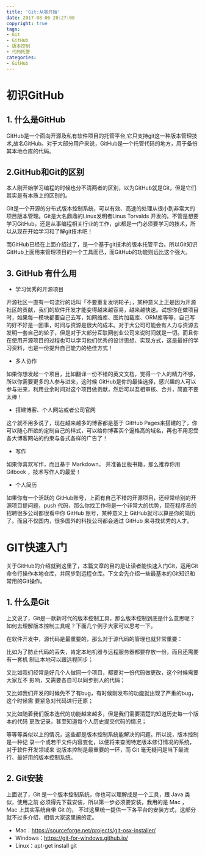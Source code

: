 ```yaml
---
title: 'Git:从零开始'
date: 2017-08-06 20:27:00
copyright: true
tags:
- Git
- GitHub
- 版本控制
- 代码托管
categories:
- GitHub
---
```

# 初识GitHub
## 1. 什么是GitHub
GitHub是一个面向开源及私有软件项目的托管平台,它只支持git这一种版本管理技术,故名GitHub。对于大部分用户来说，GitHub是一个托管代码的地方，用于备份其本地仓库的代码。
## 2.GitHub和Git的区别
本人刚开始学习编程的时候也分不清两者的区别，以为GitHub就是Git，但是它们其实是有本质上的区别的。
<!--more-->

Git是一个开源的分布式版本控制系统，可以有效、高速的处理从很小到非常大的项目版本管理。Git是大名鼎鼎的Linux发明者Linus Torvalds 开发的。不管是想要学习GitHub，还是从事编程相关行业的工作，git都是一门必须要学习的技术，所以从现在开始学习和了解git技术吧！

而GitHub已经在上面介绍过了，是一个基于git技术的版本托管平台。所以Git知识GitHub上面用来管理项目的一个工具而已，而GitHub的功能则远比这个强大。

## 3. GitHub 有什么用
-    学习优秀的开源项目

开源社区一直有一句流行的话叫「不要重复发明轮子」，某种意义上正是因为开源社区的贡献，我们的软件开发才能变得越来越容易，越来越快速。试想你在做项目时，如果每一模块都要自己去写，如网络库、图片加载库、ORM库等等，自己写的好不好是一回事，时间与资源是很大的成本。对于大公司可能会有人力与资源去发明一套自己的轮子，但是对于大部分互联网创业公司来说时间就是一切。而且你在使用开源项目的过程也可以学习他们优秀的设计思想、实现方式，这是最好的学习资料，也是一份提升自己能力的绝佳方式！
* 多人协作

如果你想发起一个项目，比如翻译一份不错的英文文档，觉得一个人的精力不够，所以你需要更多的人参与进来，这时候 GitHub是你的最佳选择，感兴趣的人可以参与进来，利用业余时间对这个项目做贡献，然后可以互相审核、合并，简直不要太棒！

* 搭建博客、个人网站或者公司官网

这个就不用多说了，现在越来越多的博客都是基于 GitHub Pages来搭建的了，你可以随心所欲的定制自己的样式，可以给你博客买个逼格高的域名，再也不用忍受各大博客网站的约束与各式各样的广告了！

* 写作

如果你喜欢写作，而且基于 Markdown， 并准备出版书籍，那么推荐你用 Gitbook ，技术写作人的最爱！

* 个人简历

如果你有一个活跃的 GitHub账号，上面有自己不错的开源项目，还经常给别的开源项目提问题，push 代码，那么你找工作将是一个非常大的优势，现在程序员的招聘很多公司都很看中你 GitHub 账号，某种意义上 GitHub就可以算是你的简历了。而且不仅国内，很多国外的科技公司都会通过 GitHub 来寻找优秀的人才。

# GIT快速入门
关于GitHub的介绍就到这里了，本篇文章的目的是让读者能快速入门Git，运用Git命令行操作本地仓库，并同步到远程仓库。下文会先介绍一些最基本的Git知识和常用的Git操作。
## 1. 什么是Git
上文说了，Git是一款新时代的版本控制工具，那么版本控制到底是什么意思呢？如何去理解版本控制工具呢？下面几个例子大家可以思考一下。

在软件开发中，源代码是最重要的，那么对于源代码的管理也就非常重要：

比如为了防止代码的丢失，肯定本地机器与远程服务器都要存放一份，而且还需要有一套机
制让本地可以跟远程同步；

又比如我们经常是好几个人做同一个项目，都要对一份代码做更改，这个时候需要大家互不
影响，又需要各自可以同步别人的代码；

又比如我们开发的时候免不了有bug，有时候刚发布的功能就出现了严重的bug，这个时候需
要紧急对代码进行还原；

又比如随着我们版本迭代的功能越来越多，但是我们需要清楚的知道历史每一个版本的代码
更改记录，甚至知道每个人历史提交代码的情况；

等等等类似以上的情况，这些都是版本控制系统能解决的问题。所以说，版本控制是一种记
录一个或若干文件内容变化，以便将来查阅特定版本修订情况的系统，对于软件开发领域来
说版本控制是最重要的一环，而 Git 毫无疑问是当下最流行、最好用的版本控制系统。

## 2. Git安装
上面说了，Git 是一个版本控制系统，你也可以理解成是一个工具，跟 Java 类似，使用之前
必须得先下载安装，所以第一步必须要安装，我用的是 Mac ， Mac 上其实系统自带 Git 的，
不过这里统一提供一下各平台的安装方式，这部分就不过多介绍，相信大家这里搞的定。
* Mac：https://sourceforge.net/projects/git-osx-installer/
* Windows：https://git-for-windows.github.io/
* Linux：apt-get install git